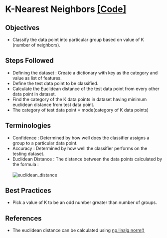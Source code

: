# K-Nearest Neighbors [[Code]](https://github.com/SarthakPatidar/Machine-Learning/blob/master/Supervised%20Learning/algorithms/k-nearest%20neighbors/k_nearest_neighbor.py)

## Objectives
* Classify the data point into particular group based on value of K (number of neighbors).

## Steps Followed
* Defining the dataset : Create a dictionary with key as the category and value as list of features.
* Define the test data point to be classified.
* Calculate the Euclidean distance of the test data point from every other data point in dataset.
* Find the category of the K data points in dataset having minimum euclidean distance from test data point.
* The category of test data point = mode(category of K data points)

## Terminologies 
* Confidence : Determined by how well does the classifier assigns a group to a particular data point. 
* Accuracy : Determined by how well the classifier performs on the testing dataset.
* Euclidean Distance : The distance between the data points calculated by the formula :  <br/><br/> <img src="https://wikimedia.org/api/rest_v1/media/math/render/svg/795b967db2917cdde7c2da2d1ee327eb673276c0" alt="euclidean_distance">

## Best Practices
* Pick a value of K to be an odd number greater than number of groups.

## References 
* The euclidean distance can be calculated using [np.linalg.norm()](https://docs.scipy.org/doc/numpy/reference/generated/numpy.linalg.norm.html)
